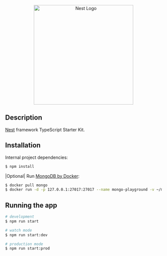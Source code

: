 <p align="center">
  <a href="http://nestjs.com/" target="blank"><img src="https://nestjs.com/img/logo_text.svg" width="320" alt="Nest Logo" /></a>
</p>

## Description

[Nest](https://github.com/nestjs/nest) framework TypeScript Starter Kit.

## Installation

Internal project dependencies:
```bash
$ npm install
```

|Optional| Run [MongoDB by Docker](https://hub.docker.com/_/mongo):
```bash
$ docker pull mongo
$ docker run -d -p 127.0.0.1:27017:27017 --name mongo-playground -v ~/mongo/:/data/db mongo
```


## Running the app

```bash
# development
$ npm run start

# watch mode
$ npm run start:dev

# production mode
$ npm run start:prod
```
